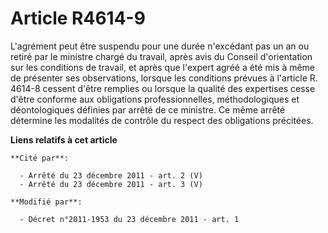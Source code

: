 # Article R4614-9

L'agrément peut être suspendu pour une durée n'excédant pas un an ou retiré par le ministre chargé du travail, après avis du
Conseil d'orientation sur les conditions de travail, et après que l'expert agréé a été mis à même de présenter ses
observations, lorsque les conditions prévues à l'article R. 4614-8 cessent d'être remplies ou lorsque la qualité des
expertises cesse d'être conforme aux obligations professionnelles, méthodologiques et déontologiques définies par arrêté de
ce ministre. Ce même arrêté détermine les modalités de contrôle du respect des obligations précitées.

**Liens relatifs à cet article**

	**Cité par**:

	  - Arrêté du 23 décembre 2011 - art. 2 (V)
	  - Arrêté du 23 décembre 2011 - art. 3 (V)

	**Modifié par**:

	  - Décret n°2011-1953 du 23 décembre 2011 - art. 1

